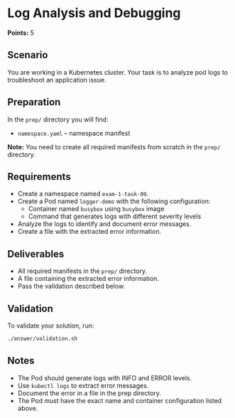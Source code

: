 # Log Analysis and Debugging

**Points:** 5

## Scenario
You are working in a Kubernetes cluster. Your task is to analyze pod logs to troubleshoot an application issue.

## Preparation
In the `prep/` directory you will find:
- `namespace.yaml` – namespace manifest

**Note:** You need to create all required manifests from scratch in the `prep/` directory.

## Requirements
- Create a namespace named `exam-1-task-09`.
- Create a Pod named `logger-demo` with the following configuration:
  - Container named `busybox` using `busybox` image
  - Command that generates logs with different severity levels
- Analyze the logs to identify and document error messages.
- Create a file with the extracted error information.

## Deliverables
- All required manifests in the `prep/` directory.
- A file containing the extracted error information.
- Pass the validation described below.

## Validation
To validate your solution, run:

```sh
./answer/validation.sh
```

## Notes
- The Pod should generate logs with INFO and ERROR levels.
- Use `kubectl logs` to extract error messages.
- Document the error in a file in the prep directory.
- The Pod must have the exact name and container configuration listed above.